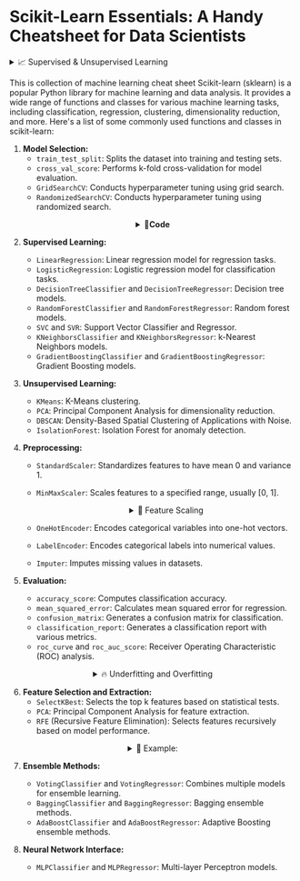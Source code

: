 # Scikit-Learn Essentials: A Handy Cheatsheet for Data Scientists

<details>
   <summary>📈 Supervised & Unsupervised Learning </summary>
<br>
   
### Algoritma Supervised Learning:

1. **Regresi Linear:**
   - **Penjelasan Singkat:** Digunakan untuk memprediksi nilai kontinu berdasarkan satu atau lebih variabel prediktor.
   - **Contoh:** Prediksi harga rumah berdasarkan jumlah kamar tidur.

2. **Regresi Logistik:**
   - **Penjelasan Singkat:** Digunakan untuk masalah klasifikasi biner, memprediksi probabilitas sebuah instance termasuk ke dalam suatu kelas.
   - **Contoh:** Prediksi apakah email adalah spam atau bukan.

3. **Decision Trees:**
   - **Penjelasan Singkat:** Membangun struktur pohon untuk membuat keputusan berdasarkan nilai-nilai fitur.
   - **Contoh:** Prediksi apakah seseorang akan membeli produk berdasarkan faktor seperti usia, pendapatan, dan preferensi.

4. **Random Forest:**
   - **Penjelasan Singkat:** Metode ensemble yang menggunakan beberapa pohon keputusan untuk meningkatkan akurasi dan generalisasi.
   - **Contoh:** Klasifikasi gambar berdasarkan fitur-fitur visual.

5. **SVM (Support Vector Machines):**
   - **Penjelasan Singkat:** Digunakan untuk klasifikasi dan regresi, memisahkan titik data ke dalam kelas-kelas yang berbeda.
   - **Contoh:** Klasifikasi dokumen ke dalam kategori berdasarkan isinya.

### Algoritma Unsupervised Learning:

1. **K-Means Clustering:**
   - **Penjelasan Singkat:** Membagi titik data ke dalam k kluster berdasarkan kesamaan.
   - **Contoh:** Pengelompokan pelanggan berdasarkan pola pembelian.

2. **Hierarchical Clustering:**
   - **Penjelasan Singkat:** Membuat struktur pohon kluster untuk memahami hubungan hierarki dalam data.
   - **Contoh:** Pengelompokan spesies tumbuhan berdasarkan kesamaan morfologi.

3. **DBSCAN (Density-Based Spatial Clustering of Applications with Noise):**
   - **Penjelasan Singkat:** Mengelompokkan titik data berdasarkan kerapatan, cocok untuk data dengan bentuk yang tidak teratur.
   - **Contoh:** Mengidentifikasi anomali dalam pola kredit pelanggan.

4. **PCA (Principal Component Analysis):**
   - **Penjelasan Singkat:** Mengurangi dimensi data sambil mempertahankan sebagian besar variabilitas.
   - **Contoh:** Reduksi dimensi pada citra wajah untuk analisis ekspresi.

5. **Apriori Algorithm:**
   - **Penjelasan Singkat:** Digunakan untuk pembelajaran aturan asosiasi dalam data mining.
   - **Contoh:** Mengidentifikasi pola pembelian yang sering muncul, seperti pembelian roti jika pembeli juga membeli mentega.

Ini hanyalah gambaran singkat, dan setiap algoritma memiliki lebih banyak nuansa dan penerapan yang lebih mendalam. Pilihan algoritma tergantung pada jenis data dan masalah yang dihadapi.
</details>



This is collection of machine learning cheat sheet 
Scikit-learn (sklearn) is a popular Python library for machine learning and data analysis. It provides a wide range of functions and classes for various machine learning tasks, including classification, regression, clustering, dimensionality reduction, and more. Here's a list of some commonly used functions and classes in scikit-learn:

1. **Model Selection:**
   - `train_test_split`: Splits the dataset into training and testing sets.
   - `cross_val_score`: Performs k-fold cross-validation for model evaluation.
   - `GridSearchCV`: Conducts hyperparameter tuning using grid search.
   - `RandomizedSearchCV`: Conducts hyperparameter tuning using randomized search.
     
<details align='center'><summary>🏀<b>Code</b></summary>

1. **`train_test_split`:**
   - Function: Splits the dataset into training and testing sets.
   - Module: `sklearn.model_selection`
   - Example:
     ```python
     from sklearn.model_selection import train_test_split

     X_train, X_test, y_train, y_test = train_test_split(X, y, test_size=0.2, random_state=42)
     ```

2. **`cross_val_score`:**
   - Function: Performs k-fold cross-validation for model evaluation.
   - Module: `sklearn.model_selection`
   - Example:
     ```python
     from sklearn.model_selection import cross_val_score
     from sklearn.linear_model import LogisticRegression

     clf = LogisticRegression()
     scores = cross_val_score(clf, X, y, cv=5)
     ```

3. **`GridSearchCV`:**
   - Class: Conducts hyperparameter tuning using grid search.
   - Module: `sklearn.model_selection`
   - Example:
     ```python
     from sklearn.model_selection import GridSearchCV
     from sklearn.svm import SVC

     param_grid = {'C': [0.1, 1, 10], 'kernel': ['linear', 'rbf']}
     clf = SVC()
     grid_search = GridSearchCV(clf, param_grid, cv=5)
     ```

4. **`RandomizedSearchCV`:**
   - Class: Conducts hyperparameter tuning using randomized search.
   - Module: `sklearn.model_selection`
   - Example:
     ```python
     from sklearn.model_selection import RandomizedSearchCV
     from sklearn.ensemble import RandomForestClassifier

     param_dist = {'n_estimators': [10, 100, 1000], 'max_depth': [None, 10, 20, 30]}
     clf = RandomForestClassifier()
     random_search = RandomizedSearchCV(clf, param_distributions=param_dist, n_iter=3, cv=5)
     ```
</details>

2. **Supervised Learning:**
   - `LinearRegression`: Linear regression model for regression tasks.
   - `LogisticRegression`: Logistic regression model for classification tasks.
   - `DecisionTreeClassifier` and `DecisionTreeRegressor`: Decision tree models.
   - `RandomForestClassifier` and `RandomForestRegressor`: Random forest models.
   - `SVC` and `SVR`: Support Vector Classifier and Regressor.
   - `KNeighborsClassifier` and `KNeighborsRegressor`: k-Nearest Neighbors models.
   - `GradientBoostingClassifier` and `GradientBoostingRegressor`: Gradient Boosting models.

3. **Unsupervised Learning:**
   - `KMeans`: K-Means clustering.
   - `PCA`: Principal Component Analysis for dimensionality reduction.
   - `DBSCAN`: Density-Based Spatial Clustering of Applications with Noise.
   - `IsolationForest`: Isolation Forest for anomaly detection.

4. **Preprocessing:**
   - `StandardScaler`: Standardizes features to have mean 0 and variance 1.
   - `MinMaxScaler`: Scales features to a specified range, usually [0, 1].
      <details align="center">
        <summary>📐 Feature Scaling</summary>
        <br>
         
       ![feature scaling](https://github.com/Data-Portofolio/Scikit-Learn-Essentials-A-Handy-Cheatsheet-for-Data-Scientists/assets/133883292/1f4caa61-d53e-458b-89df-246404b81dc2)

   - `OneHotEncoder`: Encodes categorical variables into one-hot vectors.
   - `LabelEncoder`: Encodes categorical labels into numerical values.
   - `Imputer`: Imputes missing values in datasets.

5. **Evaluation:**
   - `accuracy_score`: Computes classification accuracy.
   - `mean_squared_error`: Calculates mean squared error for regression.
   - `confusion_matrix`: Generates a confusion matrix for classification.
   - `classification_report`: Generates a classification report with various metrics.
   - `roc_curve` and `roc_auc_score`: Receiver Operating Characteristic (ROC) analysis.
<details align='center'>
      <summary>🔥 Underfitting and Overfitting </summary>
   
### Underfitting and Overfitting Explanation with Bias and Variance

## Underfitting:

1. **Brief Explanation:**
   - Occurs when the model is too simple to understand patterns in the training data.
   - The model fails to capture the complexity of the data effectively.

2. **Characteristics:**
   - Low performance on training data.
   - Low performance on testing data (poor generalization).
   - The model cannot predict new data well.

3. **Handling:**
   - Increase the complexity of the model.
   - Add more relevant features.
   - Use a more sophisticated model.

4. **Bias:**
   - High bias indicates that the model is too simple and cannot represent the underlying patterns in the data.

## Overfitting

1. **Brief Explanation:**
   - Occurs when the model is too complex and "memorizes" the training data, including irrelevant noise and variability.
   - The model over-adapts to the training data.

2. **Characteristics:**
   - High performance on training data.
   - Low performance on testing data (poor generalization).
   - The model is too sensitive to random variability in the data.

3. **Handling:**
   - Reduce the complexity of the model.
   - Use fewer or more relevant features.
   - Apply regularization techniques.
   - Collect more training data if possible.

4. **Variance:**
   - High variance indicates that the model is too sensitive to the training data and does not generalize well to new data.

## Comparison

- **Underfitting vs. Overfitting:**
  - Underfitting occurs when the model is too simple.
  - Overfitting occurs when the model is too complex.
  - The goal is to strike a balance to create a model that can provide good predictions on new data (generalization).

- **Bias and Variance Trade-off:**
  - The bias-variance trade-off is a fundamental concept in machine learning, emphasizing the need to balance simplicity (bias) and flexibility (variance) for optimal model performance.

- **Learning Curve:**
  - The learning curve is used to understand whether the model tends to experience underfitting or overfitting.
  - By monitoring the model's performance on both training and testing data over time, we can identify the point where the model achieves the best balance.

Understanding and addressing bias and variance issues are crucial in developing reliable and robust models. The best approach varies depending on the type of data and the machine learning task at hand.

---

### Terjemahan ke Bahasa Inggris:

### Underfitting and Overfitting Explanation with Bias and Variance:

### Underfitting:

1. **Penjelasan Singkat:**
   - Terjadi ketika model terlalu sederhana untuk memahami pola dalam data pelatihan.
   - Model gagal menangkap kompleksitas data dengan efektif.

2. **Ciri-ciri:**
   - Performa rendah pada data pelatihan.
   - Performa rendah pada data pengujian (generalisasi buruk).
   - Model tidak dapat memprediksi data baru dengan baik.

3. **Penanganan:**
   - Tingkatkan kompleksitas model.
   - Tambahkan fitur-fitur yang lebih relevan.
   - Gunakan model yang lebih canggih.

4. **Bias:**
   - Bias tinggi menunjukkan bahwa model terlalu sederhana dan tidak dapat merepresentasikan pola yang mendasari dalam data.

### Overfitting:

1. **Penjelasan Singkat:**
   - Terjadi ketika model terlalu kompleks dan "menghafal" data pelatihan, termasuk noise dan variabilitas yang tidak relevan.
   - Model terlalu beradaptasi dengan data pelatihan.

2. **Ciri-ciri:**
   - Performa tinggi pada data pelatihan.
   - Performa rendah pada data pengujian (generalisasi buruk).
   - Model terlalu peka terhadap variabilitas acak dalam data.

3. **Penanganan:**
   - Kurangi kompleksitas model.
   - Gunakan lebih sedikit atau lebih banyak fitur yang relevan.
   - Terapkan teknik regularisasi.
   - Kumpulkan lebih banyak data pelatihan jika memungkinkan.

4. **Varians:**
   - Varian tinggi menunjukkan bahwa model terlalu peka terhadap data pelatihan dan tidak generalisasi dengan baik ke data baru.

### Perbandingan:

- **Underfitting vs. Overfitting:**
  - Underfitting terjadi ketika model terlalu sederhana.
  - Overfitting terjadi ketika model terlalu kompleks.
  - Tujuan adalah mencapai keseimbangan untuk menciptakan model yang dapat memberikan prediksi yang baik pada data baru (generalisasi).

- **Keseimbangan Bias dan Varian:**
  - Keseimbangan bias-variansa adalah konsep dasar dalam pembelajaran mesin, menekankan perlunya seimbang antara kesederhanaan (bias) dan fleksibilitas (varians) untuk kinerja model yang optimal.

- **Kurva Pembelajaran:**
  - Kurva pembelajaran digunakan untuk memahami apakah model cenderung mengalami underfitting atau overfitting.
  - Dengan memonitor performa model pada data pelatihan dan pengujian seiring waktu, kita dapat mengidentifikasi titik di mana model mencapai keseimbangan terbaik.

Memahami dan menangani masalah bias dan varian sangat penting dalam pengembangan model yang andal dan kokoh. Pendekatan terbaik bervariasi tergantung pada jenis data dan tugas pembelajaran mesin yang dihadapi.
</details>

6. **Feature Selection and Extraction:**
   - `SelectKBest`: Selects the top k features based on statistical tests.
   - `PCA`: Principal Component Analysis for feature extraction.
   - `RFE` (Recursive Feature Elimination): Selects features recursively based on model performance.

 <details align='center'>
    <summary>🏹 Example:
       </summary>
       <br>
    
 ```python
import numpy as np
from sklearn.datasets import load_iris
from sklearn.feature_selection import SelectKBest, SelectPercentile, VarianceThreshold, RFE, SelectFromModel
from sklearn.ensemble import RandomForestClassifier
from sklearn.model_selection import train_test_split
from sklearn.preprocessing import StandardScaler
from sklearn.metrics import accuracy_score
from sklearn.svm import SVC

# Load iris dataset as an example
data = load_iris()
X, y = data.data, data.target

# Split the data into training and testing sets
X_train, X_test, y_train, y_test = train_test_split(X, y, test_size=0.2, random_state=42)

# Standardize the features (optional but can be beneficial for some methods)
scaler = StandardScaler()
X_train = scaler.fit_transform(X_train)
X_test = scaler.transform(X_test)

# 1. SelectKBest: Select the top k features based on univariate statistical tests
k_best_selector = SelectKBest(k=2)
X_train_kbest = k_best_selector.fit_transform(X_train, y_train)
X_test_kbest = k_best_selector.transform(X_test)

# 2. SelectPercentile: Select the top features based on a percentile of the highest scores
percentile_selector = SelectPercentile(percentile=50)
X_train_percentile = percentile_selector.fit_transform(X_train, y_train)
X_test_percentile = percentile_selector.transform(X_test)

# 3. VarianceThreshold: Remove low-variance features
variance_threshold_selector = VarianceThreshold(threshold=0.1)
X_train_variance = variance_threshold_selector.fit_transform(X_train)
X_test_variance = variance_threshold_selector.transform(X_test)

# 4. RFE (Recursive Feature Elimination): Recursively removes the least important features
# Using a support vector machine (SVM) as the base estimator
svm = SVC(kernel="linear")
rfe_selector = RFE(estimator=svm, n_features_to_select=2)
X_train_rfe = rfe_selector.fit_transform(X_train, y_train)
X_test_rfe = rfe_selector.transform(X_test)

# 5. SelectFromModel: Select features based on importance weights from a fitted model
# Using a random forest classifier as the base estimator
rf_model = RandomForestClassifier(n_estimators=100, random_state=42)
sfm_selector = SelectFromModel(estimator=rf_model, threshold="mean")
X_train_sfm = sfm_selector.fit_transform(X_train, y_train)
X_test_sfm = sfm_selector.transform(X_test)

# Example: Train and evaluate a classifier on the selected features
def train_and_evaluate(X_train, X_test, y_train, y_test):
    clf = RandomForestClassifier(n_estimators=100, random_state=42)
    clf.fit(X_train, y_train)
    y_pred = clf.predict(X_test)
    accuracy = accuracy_score(y_test, y_pred)
    return accuracy

# Evaluate classifiers on different feature sets
accuracy_kbest = train_and_evaluate(X_train_kbest, X_test_kbest, y_train, y_test)
accuracy_percentile = train_and_evaluate(X_train_percentile, X_test_percentile, y_train, y_test)
accuracy_variance = train_and_evaluate(X_train_variance, X_test_variance, y_train, y_test)
accuracy_rfe = train_and_evaluate(X_train_rfe, X_test_rfe, y_train, y_test)
accuracy_sfm = train_and_evaluate(X_train_sfm, X_test_sfm, y_train, y_test)

# Print accuracies
print("Accuracy (SelectKBest):", accuracy_kbest)
print("Accuracy (SelectPercentile):", accuracy_percentile)
print("Accuracy (VarianceThreshold):", accuracy_variance)
print("Accuracy (RFE):", accuracy_rfe)
print("Accuracy (SelectFromModel):", accuracy_sfm)
```

   ![image](https://github.com/Data-Portofolio/Scikit-Learn-Essentials-A-Handy-Cheatsheet-for-Data-Scientists/assets/133883292/310324e8-ee8c-4462-8d49-815de8fda267)
</details>

7. **Ensemble Methods:**
   - `VotingClassifier` and `VotingRegressor`: Combines multiple models for ensemble learning.
   - `BaggingClassifier` and `BaggingRegressor`: Bagging ensemble methods.
   - `AdaBoostClassifier` and `AdaBoostRegressor`: Adaptive Boosting ensemble methods.

8. **Neural Network Interface:**
   - `MLPClassifier` and `MLPRegressor`: Multi-layer Perceptron models.


